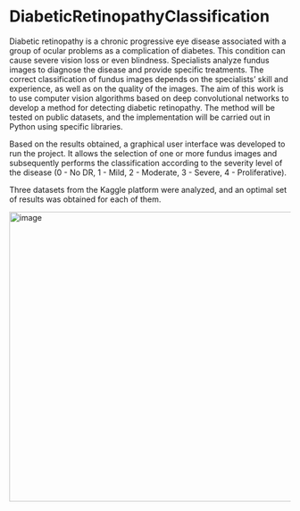 # DiabeticRetinopathyClassification

Diabetic retinopathy is a chronic progressive eye disease associated with a group of ocular problems as a complication of diabetes. This condition can cause severe vision loss or even blindness. Specialists analyze fundus images to diagnose the disease and provide specific treatments. The correct classification of fundus images depends on the specialists’ skill and experience, as well as on the quality of the images. The aim of this work is to use computer vision algorithms based on deep convolutional networks to develop a method for detecting diabetic retinopathy. The method will be tested on public datasets, and the implementation will be carried out in Python using specific libraries.


Based on the results obtained, a graphical user interface was developed to run the project. It allows the selection of one or more fundus images and subsequently performs the classification according to the severity level of the disease (0 - No DR, 1 - Mild, 2 - Moderate, 3 - Severe, 4 - Proliferative).

Three datasets from the Kaggle platform were analyzed, and an optimal set of results was obtained for each of them.

<img width="622" height="519" alt="image" src="https://github.com/user-attachments/assets/8e30719b-bf31-4dab-9e06-53ea5042b5f4" />
